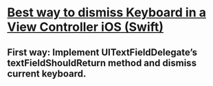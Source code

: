 # **[Best way to dismiss Keyboard in a View Controller iOS (Swift)](https://kaushalelsewhere.medium.com/how-to-dismiss-keyboard-in-a-view-controller-of-ios-3b1bfe973ad1)**

## First way: Implement UITextFieldDelegate’s textFieldShouldReturn method and dismiss current keyboard.

